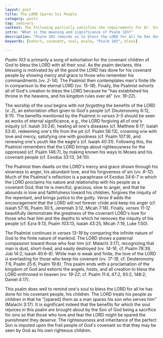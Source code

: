 ```yaml
---
layout: post
title: The LORD Spares his People
category: posts
tag: seminary
context: The following partially satisfies the requirements for Dr. Steven McKinion's Biblical Hermeneutics class at Southeastern Baptist Theological Seminary.
intro: "What is the meaning and significance of Psalm 103?"
description: "Psalm 103 reminds us to bless the LORD for all he has done for his covenant people, his children, which we know was fully accomplished in the work of Jesus Christ, the Son of God."
keywords: [exhort, covenant, soul, psalm, "Psalm 103", bless]
 
---
```


<cite class='bibleref' title='Psalm 103'>Psalm 103</cite> is primarily a song of exhortation for the covenant children of God to bless the LORD with all their soul. As the psalm declares, this blessing is motivated by all the good the LORD has done for his covenant people by showing mercy and grace to those who remember his commandments (<cite class='bibleref' title='Psalm 103:2-14'>vv. 2-14</cite>). The Psalmist then contemplates man's finite life in comparison to the eternal LORD (<cite class='bibleref' title='Psalm 103:15-18'>vv. 15-18</cite>). Finally, the Psalmist exhorts all of God's creation to bless the LORD because he "has established his throne in the heavens, and his kingdom rules over all" (<cite class='bibleref' title='Psalm 103:19-22'>vv. 19-22</cite>).

The worship of the soul begins with *not forgetting* the benefits of the LORD (<cite class='bibleref' title='Psalm 103:2'>v. 2</cite>), an exhortation often given to God's people (cf. Deuteronomy 6:12, 8:11). The benefits mentioned by the Psalmist in <cite class='bibleref' title='Psalm 103:3-5'>verses 3-5</cite> should be seen as works of eternal significance, e.g., the LORD forgiving all of one's iniquity (cf. Isaiah 33:24), healing all one's diseases (cf. Matthew 8:17; Isaiah 53:4), redeeming one's life from the pit (cf. Psalm 56:13), crowning one with love and mercy, satisfying one with goodness (cf. Psalm 107:9), and renewing one's youth like the eagle's (cf. Isaiah 40:31). Following this, the Psalmist remembers that the LORD brings about righteousness for the oppressed (cf. Psalm 146:7), by making known his ways to Moses and his covenant people (cf. Exodus 33:13, 34:10).

The Psalmist then dwells on the LORD's mercy and grace shown through his slowness to anger, his abundant love, and his forgiveness of sin (<cite class='bibleref' title='Psalm 103:8-12'>vv. 8-12</cite>). Much of the Psalmist's reflection is a paraphrase of Exodus 34:6-7 in which the LORD proclaims his nature and relationship with his people as a covenant God, that he is merciful, gracious, slow to anger, and that he abounds in love and faithfulness toward his children, forgives the iniquity of the repentant, and brings justice to the guilty. <cite class='bibleref' title='Psalm 103:9'>Verse 9</cite> adds the encouragement that the LORD will not forever chide and keep his anger (cf. Isaiah 57:16, Psalm 30:5, Jeremiah 3:12, Micah 7:18). Finally, <cite class='bibleref' title='Psalm 103:11-12'>verses 11-12</cite> beautifully demonstrate the greatness of the covenant LORD's love for those who fear him and the depths to which he removes the iniquity of his people (cf. Ezra 9:13, Psalm 103:13, Isaiah 43:25, Micah 7:19, Luke 1:50).

The Psalmist continues in <cite class='bibleref' title='Psalm 103:13-19'>verses 13-19</cite> by comparing the infinite nature of God to the finite nature of mankind. The LORD shows a paternal compassion toward those who fear him (cf. Malachi 3:17), recognizing that man is dust, short-lived, and easily destroyed (<cite class="bibleref" title="Psalm 103:14-16">vv. 14-16</cite>, cf. Psalm 78:39, Job 14:2, Isaiah 40:6-8).   While man is weak and finite, the love of the LORD is everlasting for those who keep his covenant (<cite class='bibleref' title='Psalm 103:17-18'>vv. 17-18</cite>, cf. Deuteronomy 7:9, Psalm 25:6, Psalm 19:8). This psalm ends with a proclamation of the kingdom of God and exhorts the angels, hosts, and all creation to bless the LORD enthroned in heaven (<cite class='bibleref' title='Psalm 103:19-22'>vv. 19-22</cite>; cf. Psalm 11:4, 47:2, 93:2, 148:2; Daniel 4:17).

This psalm does well to remind one's soul to bless the LORD for all he has done for his covenant people, his children. The LORD treats his people as children in that he "[spared] them as a man spares his son who serves him" (Malachi 3:17). It is significant indeed that the benefits for which the soul rejoices in this psalm are brought about by the Son of God being a sacrifice for sins so that those who love and fear the LORD might be spared the punishment they deserve. The righteousness and inheritance of the perfect Son is imputed upon the frail people of God's covenant so that they may be seen by God as his own righteous children.
